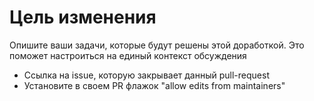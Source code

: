 # Цель изменения

Опишите ваши задачи, которые будут решены этой доработкой. Это поможет настроиться на единый контекст обсуждения

* Ссылка на issue, которую закрывает данный pull-request
* Установите в своем PR флажок "allow edits from maintainers"